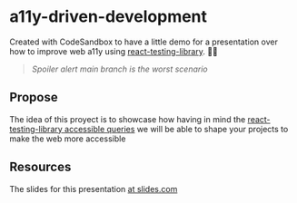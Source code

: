 # a11y-driven-development

Created with CodeSandbox to have a little demo for a presentation over how to improve web a11y using [react-testing-library](https://testing-library.com/docs/react-testing-library/intro/). 🧑‍💻

> _Spoiler alert main branch is the worst scenario_

## Propose

The idea of this proyect is to showcase how having in mind the [react-testing-library accessible queries](https://testing-library.com/docs/queries/about/#priority) we will be able to shape your projects to make the web more accessible

## Resources

The slides for this presentation [at slides.com](https://slides.com/alexisduran/embrace-a11y-with-rtl)

